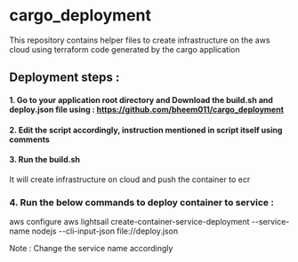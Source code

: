# cargo_deployment
This repository contains helper files to create infrastructure on the aws cloud using terraform code generated by the cargo application

## Deployment steps : 

#### 1. Go to your application root directory and Download the build.sh and deploy.json file using : https://github.com/bheem011/cargo_deployment
 
#### 2. Edit the script accordingly, instruction mentioned in script itself using comments

#### 3. Run the build.sh 
It will create infrastructure on cloud and push the container to ecr

### 4. Run the below commands to deploy container to service : 
aws configure
aws lightsail create-container-service-deployment --service-name nodejs --cli-input-json file://deploy.json

Note : Change the service name accordingly

